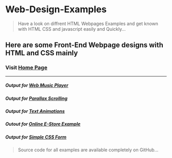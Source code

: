 # Web-Design-Examples
>Have a look on diffrent HTML Webpages Examples and get known with HTML CSS and javascript easily and Quickly...
## Here are some Front-End Webpage designs with HTML and CSS mainly

### Visit [Home Page](https://prince-jagani.github.io/HTML-Examples/)
***

##### Output for [Web Music Player](https://prince-jagani.github.io/HTML-Examples/Web%20Music%20Player/)
##### Output for [Parallax Scrolling](https://prince-jagani.github.io/HTML-Examples/Parallax%20Scrolling/)
##### Output for [Text Animations](https://prince-jagani.github.io/HTML-Examples/Text%20Animations)
##### Outout for [Online E-Store Example](https://prince-jagani.github.io/HTML-Examples/School%20E-Store%20Example/)
##### Output for [Simple CSS Form](https://prince-jagani.github.io/HTML-Examples/Simple%20CSS%20Form/form.html)


> Source code for all examples are available completely on GitHub...
